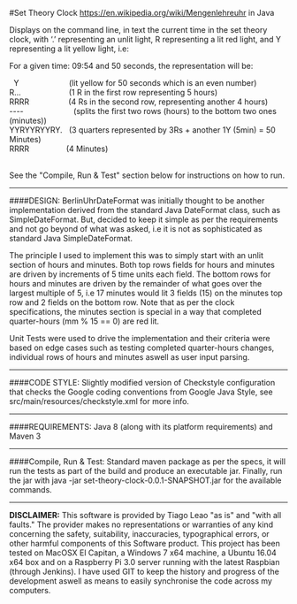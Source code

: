 #Set Theory Clock
https://en.wikipedia.org/wiki/Mengenlehreuhr in Java

Displays on the command line, in text the current time in the set theory clock, with ‘.’ representing an unlit light, R representing a lit red light, and Y representing a lit yellow light, i.e:

For a given time: 09:54 and 50 seconds, the representation will be:<br />

&nbsp;&nbsp;Y &nbsp;&nbsp;&nbsp;&nbsp;&nbsp;&nbsp;&nbsp;&nbsp;&nbsp;&nbsp;&nbsp;&nbsp;&nbsp;&nbsp;&nbsp;&nbsp;&nbsp;&nbsp;&nbsp;&nbsp;&nbsp;&nbsp;(lit yellow for 50 seconds which is an even number)<br />
R...&nbsp;&nbsp;&nbsp;&nbsp;&nbsp;&nbsp;&nbsp;&nbsp;&nbsp;&nbsp;&nbsp;&nbsp;&nbsp;&nbsp;&nbsp;&nbsp;&nbsp;&nbsp;&nbsp;&nbsp;&nbsp;&nbsp;(1 R in the first row representing 5 hours)<br /> 
RRRR&nbsp;&nbsp;&nbsp;&nbsp;&nbsp;&nbsp;&nbsp;&nbsp;&nbsp;&nbsp;&nbsp;&nbsp;&nbsp;&nbsp;&nbsp;&nbsp;&nbsp;&nbsp;(4 Rs in the second row, representing another 4 hours)<br /> 
---- &nbsp;&nbsp;&nbsp;&nbsp;&nbsp;&nbsp;&nbsp;&nbsp;&nbsp;&nbsp;&nbsp;&nbsp;&nbsp;&nbsp;&nbsp;&nbsp;&nbsp;&nbsp;&nbsp;&nbsp;&nbsp;&nbsp;(splits the first two rows (hours) to the bottom two ones (minutes))<br />
YYRYYRYYRY. &nbsp;&nbsp;(3 quarters represented by 3Rs + another 1Y (5min) = 50 Minutes)<br />
RRRR&nbsp;&nbsp;&nbsp;&nbsp;&nbsp;&nbsp;&nbsp;&nbsp;&nbsp;&nbsp;&nbsp;&nbsp;&nbsp;&nbsp;&nbsp;&nbsp;&nbsp;(4 Minutes)<br />
<br />


See the "Compile, Run & Test" section below for instructions on how to run.


-----------------------------------------------------
####DESIGN:
BerlinUhrDateFormat was initially thought to be another implementation derived from the standard Java DateFormat class, such as SimpleDateFormat. But,
decided to keep it simple as per the requirements and not go beyond of what was asked, i.e it is not as sophisticated as standard Java SimpleDateFormat.

The principle I used to implement this was to simply start with an unlit section of hours and minutes. Both top rows fields for hours and minutes are driven by
increments of 5 time units each field. The bottom rows for hours and minutes are driven by the remainder of what goes over the largest multiple of 5, 
i.e 17 minutes would lit 3 fields (15) on the minutes top row and 2 fields on the bottom row.
Note that as per the clock specifications, the minutes section is special in a way that completed quarter-hours (mm % 15 == 0) are red lit.

Unit Tests were used to drive the implementation and their criteria were based on edge cases such as testing completed quarter-hours changes, individual rows of hours and minutes aswell as user input parsing. 

-----------------------------------------------------

####CODE STYLE:
Slightly modified version of Checkstyle configuration that checks the Google coding conventions from Google Java Style, see src/main/resources/checkstyle.xml for more info.

-----------------------------------------------------

####REQUIREMENTS:
Java 8 (along with its platform requirements) and Maven 3

-----------------------------------------------------
####Compile, Run & Test:
Standard maven package as per the specs, it will run the tests as part of the build and produce an executable jar. 
Finally, run the jar with java -jar set-theory-clock-0.0.1-SNAPSHOT.jar for the available commands.

-----------------------------------------------------

**DISCLAIMER:**
This software is provided by Tiago Leao "as is" and "with all faults." The provider makes no representations or warranties of any kind concerning the safety, suitability, inaccuracies, typographical errors, or other harmful components of this Software product.
This project has been tested on MacOSX El Capitan, a Windows 7 x64 machine, a Ubuntu 16.04 x64 box and on a Raspberry Pi 3.0 server running with the latest Raspbian (through Jenkins).
I have used GIT to keep the history and progress of the development aswell as means to easily synchronise the code across my computers.